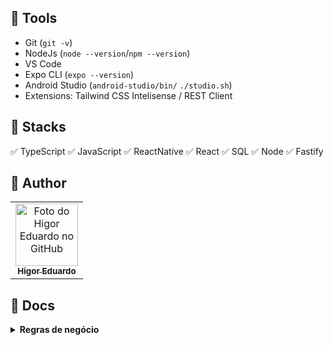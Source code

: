 ## :hammer: Tools

- Git (`git -v`)
- NodeJs (`node --version`/`npm --version`)
- VS Code
- Expo CLI (`expo --version`)
- Android Studio (`android-studio/bin/` `./studio.sh`)
- Extensions: Tailwind CSS Intelisense / REST Client

## :briefcase: Stacks

✅ TypeScript
✅ JavaScript
✅ ReactNative
✅ React
✅ SQL
✅ Node
✅ Fastify

## :unicorn: Author

<table>
  <tr>
    <td align="center">
      <a href="https://github.com/bhigoreduardo">
        <img src="https://avatars.githubusercontent.com/u/96431991?v=4" width="100px;" alt="Foto do Higor Eduardo no GitHub"/><br>
        <sub>
          <b>Higor Eduardo</b>
        </sub>
      </a>
    </td>
  </tr>
</table>

## :page_facing_up: Docs

<details>
<summary><b>Regras de negócio</b></summary>

### :bookmark: Funcionalidades

- **Briefing:**
  - Sistema deverá armazenar hábitos com as seguintes informações `título`, `data de criação` e com seu `identificador`
  - Além disso deverá ser capaz de associar o hábito criado a um dia da semana que pode ser `Domingo`, `Segunda-feira`, `Terça-feira`, `Quarta-feira`, `Quinta-feira`, `Sexta-feira` e `Sábado` e cada hábito só poderá ser criado uma única vez no dia da semana
  - A validade do hábito só poderá ocorrer a partir da data de sua criação, desconsiderando a hora
  - O sistema deverá ser capaz de entregar uma lista de dias no início do ano até o momento da consulta para definir as listas de hábitos de cada dia
  - Quando um dia for selecionado deverá se mostrado de forma detalhada todos os hábitos daquele dia da semana, ainda ser possível modificar a conclusão ou não de um hábito somente se o dia selecionar correponder ao mesmo dia da consulta

- **Entidades:**
  - *Habit-Week: OneToMany*
  - *Week-Habit: ManyToOne*

  - Habit:
    - id: string
    - title: string
    - created_at: date

  - Week:
    - id: string
    - week_day: int
    - habit_id: string

  - *Habit-Day: ManyToMany*
  - *Day-Habit: ManyToMany*

  - Day:
    - id: string
    - date: date

  - DayHabit:
    - id: string
    - habit_id: string
    - day_id: string

<details>
